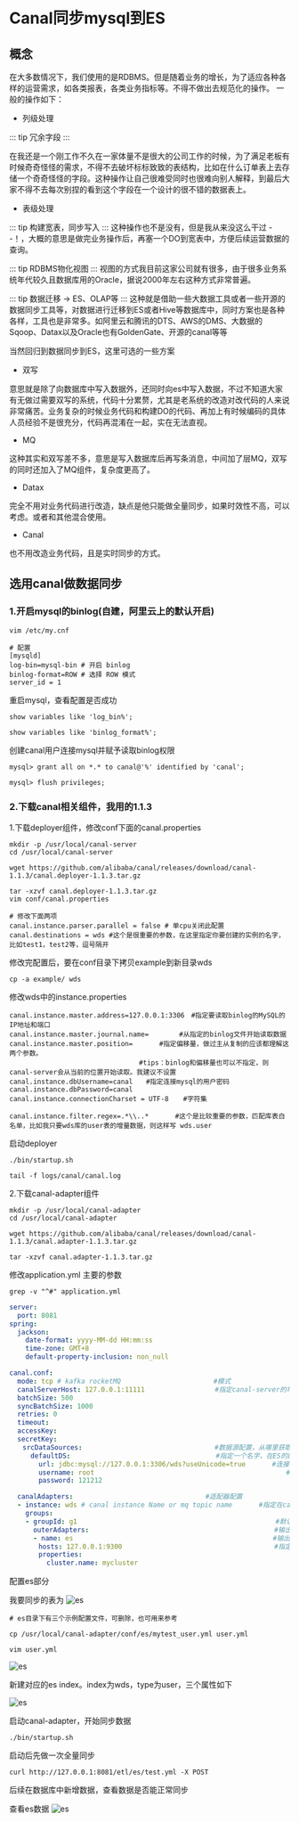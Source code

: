 
# Canal同步mysql到ES

## 概念
在大多数情况下，我们使用的是RDBMS。但是随着业务的增长，为了适应各种各样的运营需求，如各类报表，各类业务指标等。不得不做出去规范化的操作。
一般的操作如下：

* 列级处理

::: tip
冗余字段
:::

在我还是一个刚工作不久在一家体量不是很大的公司工作的时候，为了满足老板有时候奇奇怪怪的需求，不得不去破坏标标致致的表结构，比如在什么订单表上去存储一个奇奇怪怪的字段。这种操作让自己很难受同时也很难向别人解释，到最后大家不得不去每次别捏的看到这个字段在一个设计的很不错的数据表上。

* 表级处理

::: tip
构建宽表，同步写入
:::
这种操作也不是没有，但是我从来没这么干过 - -！，大概的意思是做完业务操作后，再塞一个DO到宽表中，方便后续运营数据的查询。

::: tip
RDBMS物化视图
:::
视图的方式我目前这家公司就有很多，由于很多业务系统年代较久且数据库用的Oracle，据说2000年左右这种方式非常普遍。

::: tip
数据迁移 -> ES、OLAP等
:::
这种就是借助一些大数据工具或者一些开源的数据同步工具等，对数据进行迁移到ES或者Hive等数据库中，同时方案也是各种各样，工具也是非常多。如阿里云和腾讯的DTS、AWS的DMS、大数据的Sqoop、Datax以及Oracle也有GoldenGate、开源的canal等等


当然回归到数据同步到ES，这里可选的一些方案

* 双写

意思就是除了向数据库中写入数据外，还同时向es中写入数据，不过不知道大家有无做过需要双写的系统，代码十分累赘，尤其是老系统的改造对改代码的人来说非常痛苦。业务复杂的时候业务代码和构建DO的代码、再加上有时候编码的具体人员经验不是很充分，代码再混淆在一起，实在无法直视。

* MQ

这种其实和双写差不多，意思是写入数据库后再写条消息，中间加了层MQ，双写的同时还加入了MQ组件，复杂度更高了。

* Datax

完全不用对业务代码进行改造，缺点是他只能做全量同步，如果时效性不高，可以考虑。或者和其他混合使用。

* Canal

也不用改造业务代码，且是实时同步的方式。



## 选用canal做数据同步

### 1.开启mysql的binlog(自建，阿里云上的默认开启)

```shell
vim /etc/my.cnf

# 配置
[mysqld]
log-bin=mysql-bin # 开启 binlog
binlog-format=ROW # 选择 ROW 模式
server_id = 1
```
重启mysql，查看配置是否成功
```shell
show variables like 'log_bin%';

show variables like 'binlog_format%';
```

创建canal用户连接mysql并赋予读取binlog权限

```shell
mysql> grant all on *.* to canal@'%' identified by 'canal';

mysql> flush privileges;
```


### 2.下载canal相关组件，我用的1.1.3

1.下载deployer组件，修改conf下面的canal.properties

```shell
mkdir -p /usr/local/canal-server
cd /usr/local/canal-server

wget https://github.com/alibaba/canal/releases/download/canal-1.1.3/canal.deployer-1.1.3.tar.gz

tar -xzvf canal.deployer-1.1.3.tar.gz
vim conf/canal.properties

# 修改下面两项
canal.instance.parser.parallel = false # 单cpu关闭此配置
canal.destinations = wds #这个是很重要的参数，在这里指定你要创建的实例的名字，比如test1，test2等，逗号隔开

```

修改完配置后，要在conf目录下拷贝example到新目录wds
```shell
cp -a example/ wds
```

修改wds中的instance.properties
```shell
canal.instance.master.address=127.0.0.1:3306　#指定要读取binlog的MySQL的IP地址和端口
canal.instance.master.journal.name=　　　　 #从指定的binlog文件开始读取数据
canal.instance.master.position=　　　　#指定偏移量，做过主从复制的应该都理解这两个参数。
　　　　　　　　　　　　　　　　　　　 #tips：binlog和偏移量也可以不指定，则canal-server会从当前的位置开始读取。我建议不设置
canal.instance.dbUsername=canal　　#指定连接mysql的用户密码
canal.instance.dbPassword=canal  
canal.instance.connectionCharset = UTF-8　  #字符集

canal.instance.filter.regex=.*\\..*　　　　#这个是比较重要的参数，匹配库表白名单，比如我只要wds库的user表的增量数据，则这样写 wds.user
```

启动deployer
```shell
./bin/startup.sh

tail -f logs/canal/canal.log
```

2.下载canal-adapter组件
```shell
mkdir -p /usr/local/canal-adapter
cd /usr/local/canal-adapter

wget https://github.com/alibaba/canal/releases/download/canal-1.1.3/canal.adapter-1.1.3.tar.gz

tar -xzvf canal.adapter-1.1.3.tar.gz
```

修改application.yml 主要的参数
```shell
grep -v "^#" application.yml
```
```yml
server:
  port: 8081
spring:
  jackson:
    date-format: yyyy-MM-dd HH:mm:ss
    time-zone: GMT+8
    default-property-inclusion: non_null

canal.conf:
  mode: tcp # kafka rocketMQ　　　　　　　　　　　　　　#模式
  canalServerHost: 127.0.0.1:11111　　　　　　　　　　 #指定canal-server的地址和端口
  batchSize: 500
  syncBatchSize: 1000
  retries: 0
  timeout:
  accessKey:
  secretKey:
　　srcDataSources:　　　　　　　　　　　　　　　　　　　　#数据源配置，从哪里获取数据
　　  defaultDS:　　　　　　　　　　　　　　　　　　　　　　#指定一个名字，在ES的配置中会用到，唯一
　　    url: jdbc:mysql://127.0.0.1:3306/wds?useUnicode=true　　　　#连接的数据库地址和一个库
　　    username: root　　　　　　　　　　　　　　　　　　　　　　　　　　　　　#数据库的用户和密码
　　    password: 121212

  canalAdapters:　　　　　　　　　　　　　　　　　　　　#适配器配置
  - instance: wds # canal instance Name or mq topic name　　　　#指定在canal-server配置的实例
    groups:
    - groupId: g1　　　　　　　　　　　　　　　　　　　　　　　　　　　　　　#默认就好，组标示
      outerAdapters:　　　　　　　　　　　　　　　　　　　　　　　　　　　　#输出
      - name: es　　　　　　　　　　　　　　　　　　　　　　　　　　　　　  #输出到哪里？指定es
　　    hosts: 127.0.0.1:9300　　　　　　　　　　　　　　　　　　　　　　　#指定es的地址，注意端口为es的传输端口9300
　　    properties:　　　　　　　　　　　　　　　　　　
　　      cluster.name: mycluster　　　　　　　　　　　　　　　　　　　　　　　　　#指定es的集群名称
```


配置es部分

我要同步的表为
![es](./image/es6.png)


```shell
# es目录下有三个示例配置文件，可删除，也可用来参考

cp /usr/local/canal-adapter/conf/es/mytest_user.yml user.yml

vim user.yml
```

![es](./image/es7.png)

新建对应的es index。index为wds，type为user，三个属性如下

![es](./image/es8.png)


启动canal-adapter，开始同步数据

```shell
./bin/startup.sh
```

启动后先做一次全量同步
```shell
curl http://127.0.0.1:8081/etl/es/test.yml -X POST
```

后续在数据库中新增数据，查看数据是否能正常同步

查看es数据
![es](./image/es9.png)

